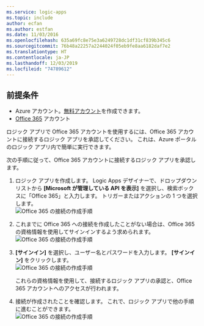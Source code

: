 ```yaml
---
ms.service: logic-apps
ms.topic: include
author: ecfan
ms.author: estfan
ms.date: 11/03/2016
ms.openlocfilehash: 635a69fc8e75e3a6249728dc1df31cf839b345c6
ms.sourcegitcommit: 76b48a22257a2244024f05eb9fe8aa6182daf7e2
ms.translationtype: HT
ms.contentlocale: ja-JP
ms.lasthandoff: 12/03/2019
ms.locfileid: "74789612"
---
```

## <a name="prerequisites"></a>前提条件

* Azure アカウント。[無料アカウント](https://azure.microsoft.com/free)を作成できます。
* [Office 365](https://office365.com) アカウント  

ロジック アプリで Office 365 アカウントを使用するには、Office 365 アカウントに接続するロジック アプリを承認してください。 これは、Azure ポータルのロジック アプリ内で簡単に実行できます。  

次の手順に従って、Office 365 アカウントに接続するロジック アプリを承認します。

1. ロジック アプリを作成します。 Logic Apps デザイナーで、ドロップダウン リストから **[Microsoft が管理している API を表示]** を選択し、検索ボックスに「Office 365」と入力します。 トリガーまたはアクションの 1 つを選択します。  
    ![Office 365 の接続の作成手順](./media/connectors-create-api-office365-outlook/office365-sendemail.png)  
2. これまでに Office 365 への接続を作成したことがない場合は、Office 365 の資格情報を使用してサインインするよう求められます。  
    ![Office 365 の接続の作成手順](./media/connectors-create-api-office365-outlook/office365-signin.png)  
3. **[サインイン]** を選択し、ユーザー名とパスワードを入力します。 **[サインイン]** をクリックします。  
    ![Office 365 の接続の作成手順](./media/connectors-create-api-office365-outlook/office365-usernamepassword.png)
   
    これらの資格情報を使用して、接続するロジック アプリの承認と、Office 365 アカウントへのアクセスが行われます。 
4. 接続が作成されたことを確認します。 これで、ロジック アプリで他の手順に進むことができます。   
    ![Office 365 の接続の作成手順](./media/connectors-create-api-office365-outlook/office365-sendemailproperties.png)  

